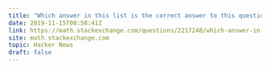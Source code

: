 ```yaml
---
title: "Which answer in this list is the correct answer to this question? (2017)"
date: 2019-11-15T08:58:41Z
link: https://math.stackexchange.com/questions/2217248/which-answer-in-this-list-is-the-correct-answer-to-this-question?utm_medium=RSS&utm_source=hune
site: math.stackexchange.com
topic: Hacker News
draft: false
---
```

